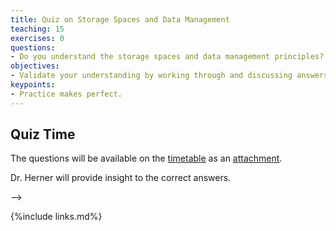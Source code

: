 ```yaml
---
title: Quiz on Storage Spaces and Data Management  
teaching: 15  
exercises: 0  
questions:  
- Do you understand the storage spaces and data management principles?  
objectives:  
- Validate your understanding by working through and discussing answers to several questions.  
keypoints:
- Practice makes perfect.  
---
```


## Quiz Time

The questions will be available on the [timetable][indico-timetable] as an [attachment](https://indico.fnal.gov/event/54191/sessions/20499/attachments/155051/201830/Quiz_storage_spaces_and_data_management_20220512.pdf).

Dr. Herner will provide insight to the correct answers.


<!--
## Session Video

The session will be captured on video a placed here after the workshop for asynchronous study.

<!--<center>
<iframe width="560" height="315" src="https://www.youtube.com/embed/U_Ws8st1fQY" title="DUNE Computing Tutorial May 2021 Quiz on storage systems and data management" frameborder="0" allow="accelerometer; autoplay; clipboard-write; encrypted-media; gyroscope; picture-in-picture" allowfullscreen></iframe>
</center>-->
-->

[indico-timetable]: https://indico.fnal.gov/event/54191/timetable/#all
[sc-etherpad]: https://pad.carpentries.org/


{%include links.md%} 
